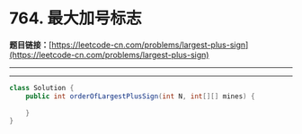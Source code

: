 # 764. 最大加号标志

**题目链接：**[https://leetcode-cn.com/problems/largest-plus-sign](https://leetcode-cn.com/problems/largest-plus-sign)

---

<Cards card="leetcode_764_largest-plus-sign"></Cards>

---

```java
class Solution {
    public int orderOfLargestPlusSign(int N, int[][] mines) {
        
    }
}
```
